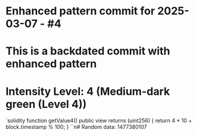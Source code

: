 ﻿# Enhanced pattern commit for 2025-03-07 - #4
# This is a backdated commit with enhanced pattern
# Intensity Level: 4 (Medium-dark green (Level 4))
`solidity
function getValue4() public view returns (uint256) {
    return 4 * 10 + block.timestamp % 100;
}
``n# Random data: 1477380107

